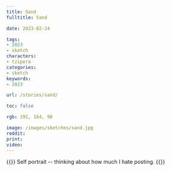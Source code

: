 ```yaml
---
title: Sand
fulltitle: Sand

date: 2023-02-24

tags:
- 2023
- sketch
characters:
- tzipora
categories:
- sketch
keywords:
- 2023

url: /stories/sand/

toc: false

rgb: 191, 164, 98

image: /images/sketches/sand.jpg
reddit:
print:
video:
---
```

{{<note caption>}}
Self portrait -- thinking about how much I hate posting.
{{</note>}}